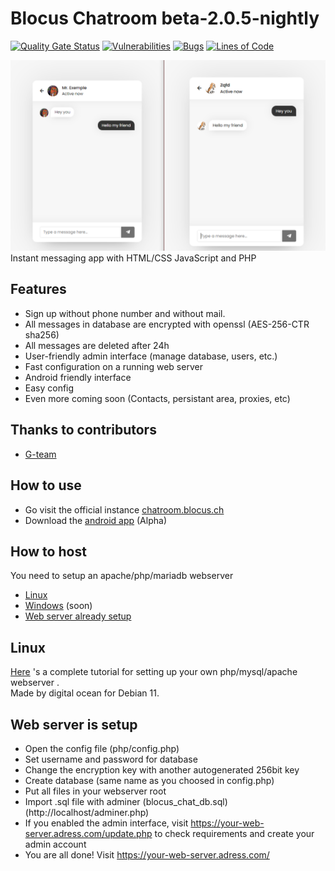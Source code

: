 # Blocus Chatroom beta-2.0.5-nightly
[![Quality Gate Status](https://sonarcloud.io/api/project_badges/measure?project=Blocus-org_blocus-chatroom&metric=alert_status)](https://sonarcloud.io/summary/new_code?id=Blocus-org_blocus-chatroom)
[![Vulnerabilities](https://sonarcloud.io/api/project_badges/measure?project=Blocus-org_blocus-chatroom&metric=vulnerabilities)](https://sonarcloud.io/summary/new_code?id=Blocus-org_blocus-chatroom)
[![Bugs](https://sonarcloud.io/api/project_badges/measure?project=Blocus-org_blocus-chatroom&metric=bugs)](https://sonarcloud.io/summary/new_code?id=Blocus-org_blocus-chatroom)
[![Lines of Code](https://sonarcloud.io/api/project_badges/measure?project=Blocus-org_blocus-chatroom&metric=ncloc)](https://sonarcloud.io/summary/new_code?id=Blocus-org_blocus-chatroom)
<div align='center'>
    <img src='preview.png'>
</div>
Instant messaging app with HTML/CSS JavaScript and PHP

## Features

- Sign up without phone number and without mail.
- All messages in database are encrypted with openssl (AES-256-CTR sha256)
- All messages are deleted after 24h
- User-friendly admin interface (manage database, users, etc.)
- Fast configuration on a running web server
- Android friendly interface
- Easy config 
- Even more coming soon (Contacts, persistant area, proxies, etc)


## Thanks to contributors

- [G-team](https://glitcher.me)

## How to use
- Go visit the official instance [chatroom.blocus.ch](https://chatroom.blocus.ch)
- Download the [android app](https://github.com/blocus-org/blocus-chatroom-android/tags) (Alpha)

## How to host

You need to setup an apache/php/mariadb webserver
- [Linux](#linux)
- [Windows](#windows) (soon)
- [Web server already setup](#config)


## <a name='linux'>Linux</a>

[Here](https://www.digitalocean.com/community/tutorials/how-to-install-linux-apache-mariadb-php-lamp-stack-on-debian-11) 's a complete tutorial for setting up your own php/mysql/apache webserver .<br> Made by digital ocean for Debian 11.


## <a name='config'> Web server is setup</a>

- Open the config file (php/config.php)
- Set username and password for database
- Change the encryption key with another autogenerated 256bit key
- Create database (same name as you choosed in config.php)
- Put all files in your webserver root
- Import .sql file with adminer (blocus_chat_db.sql) (http://localhost/adminer.php)
- If you enabled the admin interface, visit https://your-web-server.adress.com/update.php to check requirements and create your admin account
- You are all done! Visit https://your-web-server.adress.com/

